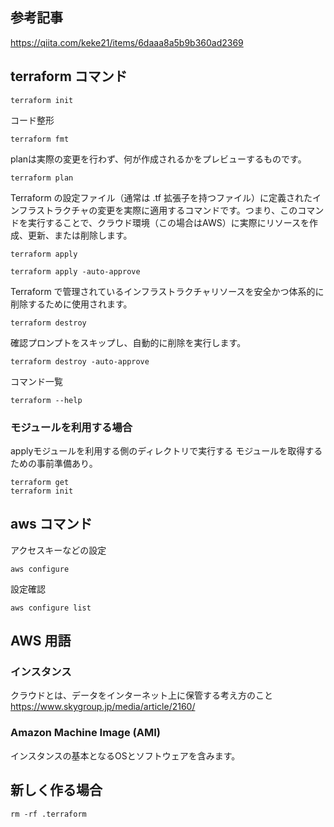 ## 参考記事
https://qiita.com/keke21/items/6daaa8a5b9b360ad2369

## terraform コマンド
```
terraform init
```

コード整形
```
terraform fmt
```

planは実際の変更を行わず、何が作成されるかをプレビューするものです。
```
terraform plan
```
Terraform の設定ファイル（通常は .tf 拡張子を持つファイル）に定義されたインフラストラクチャの変更を実際に適用するコマンドです。つまり、このコマンドを実行することで、クラウド環境（この場合はAWS）に実際にリソースを作成、更新、または削除します。
```
terraform apply
```
```
terraform apply -auto-approve
```
Terraform で管理されているインフラストラクチャリソースを安全かつ体系的に削除するために使用されます。
```
terraform destroy
```
確認プロンプトをスキップし、自動的に削除を実行します。
```
terraform destroy -auto-approve
```

コマンド一覧
```
terraform --help
```

### モジュールを利用する場合
applyモジュールを利用する側のディレクトリで実行する
モジュールを取得するための事前準備あり。
```
terraform get
terraform init
```

## aws コマンド
アクセスキーなどの設定
```
aws configure
```

設定確認
```
aws configure list
```



## AWS 用語
### インスタンス
クラウドとは、データをインターネット上に保管する考え方のこと
https://www.skygroup.jp/media/article/2160/

### Amazon Machine Image (AMI)
インスタンスの基本となるOSとソフトウェアを含みます。


## 新しく作る場合
```
rm -rf .terraform
```